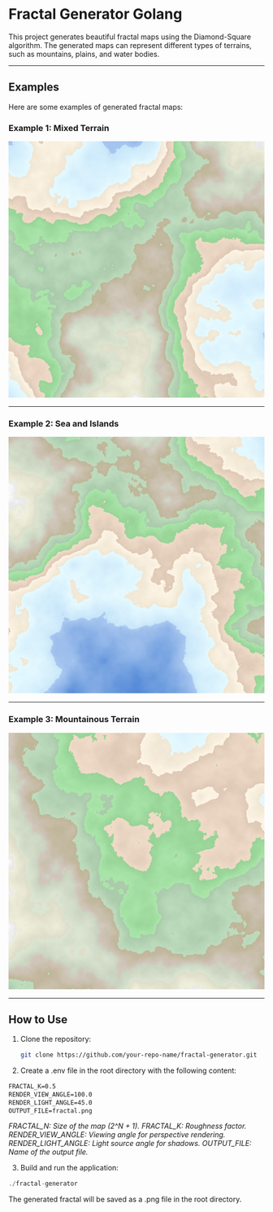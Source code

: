 # Fractal Generator Golang

This project generates beautiful fractal maps using the Diamond-Square algorithm. The generated maps can represent different types of terrains, such as mountains, plains, and water bodies.

---

## Examples

Here are some examples of generated fractal maps:

### Example 1: Mixed Terrain
![Example 1](examples/1.png)

---

### Example 2: Sea and Islands
![Example 2](examples/2.png)

---

### Example 3: Mountainous Terrain
![Example 3](examples/3.png)

---

## How to Use

1. Clone the repository:
   ```bash
   git clone https://github.com/your-repo-name/fractal-generator.git
2. Create a .env file in the root directory with the following content:

```FRACTAL_N=8
FRACTAL_K=0.5
RENDER_VIEW_ANGLE=100.0
RENDER_LIGHT_ANGLE=45.0
OUTPUT_FILE=fractal.png
```

_FRACTAL_N: Size of the map (2^N + 1).
FRACTAL_K: Roughness factor.
RENDER_VIEW_ANGLE: Viewing angle for perspective rendering.
RENDER_LIGHT_ANGLE: Light source angle for shadows.
OUTPUT_FILE: Name of the output file._

3. Build and run the application:

```go build
./fractal-generator
```

The generated fractal will be saved as a .png file in the root directory.